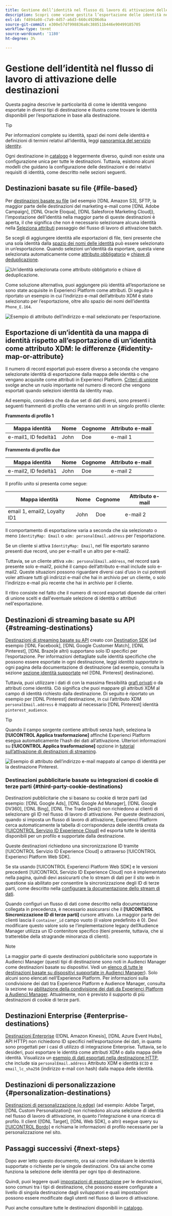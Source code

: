 ```yaml
---
title: Gestione dell’identità nel flusso di lavoro di attivazione delle destinazioni
description: Scopri come viene gestita l’esportazione delle identità nel flusso di lavoro di attivazione, a seconda del tipo di destinazione
exl-id: f4894a08-c7a9-4d57-a6d3-660c49206d6a
source-git-commit: e300e57df998836a8c388511b446e90499185705
workflow-type: tm+mt
source-wordcount: '1180'
ht-degree: 3%

---
```


# Gestione dell’identità nel flusso di lavoro di attivazione delle destinazioni

Questa pagina descrive le particolarità di come le identità vengono esportate in diversi tipi di destinazione e illustra come trovare le identità disponibili per l’esportazione in base alla destinazione.

>[!TIP]
>
> Per informazioni complete su identità, spazi dei nomi delle identità e definizioni di termini relativi all’identità, leggi [panoramica del servizio identity](/help/identity-service/home.md).

Ogni destinazione in [catalogo](/help/destinations/catalog/overview.md) è leggermente diverso, quindi non esiste una configurazione unica per tutte le destinazioni. Tuttavia, esistono alcuni modelli che guidano la configurazione delle destinazioni e dei relativi requisiti di identità, come descritto nelle sezioni seguenti.

## Destinazioni basate su file {#file-based}

Per [destinazioni basate su file](/help/destinations/destination-types.md#file-based) (ad esempio [!DNL Amazon S3], SFTP, la maggior parte delle destinazioni del marketing e-mail come [!DNL Adobe Campaign], [!DNL Oracle Eloqua], [!DNL Salesforce Marketing Cloud]), l’impostazione dell’identità nella maggior parte di queste destinazioni è aperta, il che significa che non è necessario selezionare alcuna identità nella [Seleziona attributi](/help/destinations/ui/activate-batch-profile-destinations.md#select-attributes) passaggio del flusso di lavoro di attivazione batch.

Se scegli di aggiungere identità alle esportazioni di file, tieni presente che una sola identità dalla [spazio dei nomi delle identità](/help/identity-service/ui/identity-graph-viewer.md#access-identity-graph-viewer) può essere selezionato in un’esportazione. Quando selezioni un’identità da esportare, questa viene selezionata automaticamente come [attributo obbligatorio](/help/destinations/ui/activate-batch-profile-destinations.md#mandatory-attributes) e [chiave di deduplicazione](/help/destinations/ui/activate-batch-profile-destinations.md#deduplication-keys).

![Un’identità selezionata come attributo obbligatorio e chiave di deduplicazione.](/help/destinations/assets/how-destinations-work/selected-identity.png)

Come soluzione alternativa, puoi aggiungere più identità all’esportazione se sono state acquisite in Experienci Platform come attributi. Di seguito è riportato un esempio in cui l’indirizzo e-mail dell’attributo XDM è stato selezionato per l’esportazione, oltre allo spazio dei nomi dell’identità `Phone_E.164`.

![Esempio di attributo dell’indirizzo e-mail selezionato per l’esportazione.](/help/destinations/assets/how-destinations-work/email-selected.png)

## Esportazione di un’identità da una mappa di identità rispetto all’esportazione di un’identità come attributo XDM: le differenze {#identity-map-or-attribute}

Il numero di record esportati può essere diverso a seconda che vengano selezionate identità di esportazione dalla mappa delle identità o che vengano acquisite come attributi in Experienci Platform. [Criteri di unione](/help/profile/merge-policies/overview.md) svolge anche un ruolo importante nel numero di record che vengono esportati quando selezioni identità da identity map.

Ad esempio, considera che da due set di dati diversi, sono presenti i seguenti frammenti di profilo che verranno uniti in un singolo profilo cliente:

**Frammento di profilo 1**

| Mappa identità | Nome | Cognome | Attributo e-mail |
|---------|----------|---------|--------|
| e-mail1, ID fedeltà1 | John | Doe | e-mail 1 |


**Frammento di profilo due**

| Mappa identità | Nome | Cognome | Attributo e-mail |
|---------|----------|---------|--------|
| e-mail2, ID fedeltà1 | John | Doe | e-mail 2 |

Il profilo unito si presenta come segue:

| Mappa identità | Nome | Cognome | Attributo e-mail |
|---------|----------|---------|--------|
| email 1, email2, Loyalty ID1 | John | Doe | e-mail 2 |

Il comportamento di esportazione varia a seconda che sia selezionato o meno `IdentityMap: Email` o `xdm: personalEmail.address` per l&#39;esportazione.

Se un cliente si attiva `IdentityMap: Email`, nel file esportato saranno presenti due record, uno per e-mail1 e un altro per e-mail2.

Tuttavia, se un cliente attiva `xdm: personalEmail.address`, nel record sarà presente solo e-mail2, poiché il campo dell’attributo e-mail include solo e-mail2. Queste situazioni possono riguardare diversi casi d’uso in cui potresti voler attivare tutti gli indirizzi e-mail che hai in archivio per un cliente, o solo l’indirizzo e-mail più recente che hai in archivio per il cliente.

Il ritiro consiste nel fatto che il numero di record esportati dipende dai criteri di unione scelti e dall&#39;eventuale selezione di identità o attributi nell&#39;esportazione.

## Destinazioni di streaming basate su API {#streaming-destinations}

[Destinazioni di streaming basate su API](/help/destinations/destination-types.md#streaming-destination) creato con [Destination SDK](/help/destinations/destination-sdk/overview.md) (ad esempio [!DNL Facebook], [!DNL Google Customer Match], [!DNL Pinterest], [!DNL Braze]e altri) supportano solo ID specifici per l’esportazione. Per informazioni dettagliate sulle identità specifiche che possono essere esportate in ogni destinazione, leggi *identità supportate* in ogni pagina della documentazione di destinazione (ad esempio, consulta la sezione [sezione identità supportate](/help/destinations/catalog/advertising/pinterest.md) nel [!DNL Pinterest] destinazione).

Tuttavia, puoi utilizzare i dati di con la massima flessibilità [grafi privati](/help/profile/merge-policies/overview.md#id-stitching) o da attributi come identità. Ciò significa che puoi mappare gli attributi XDM al campo di identità richiesto dalla destinazione. Di seguito è riportato un esempio per [!DNL Pinterest] destinazione, in cui l’attributo XDM `personalEmail.address` è mappato al necessario [!DNL Pinterest] identità `pinterest_audience`.

>[!TIP]
>
>Quando il campo sorgente contiene attributi senza hash, seleziona la **[!UICONTROL Applica trasformazione]** affinché Experienci Platform esegua automaticamente l’hash dei dati all’attivazione. Ulteriori informazioni su **[!UICONTROL Applica trasformazione]** opzione in [tutorial sull’attivazione di destinazioni di streaming](/help/destinations/ui/activate-segment-streaming-destinations.md#apply-transformation).

![Esempio di attributo dell’indirizzo e-mail mappato al campo di identità per la destinazione Pinterest.](/help/destinations/assets/how-destinations-work/email-mapped-to-identity.png)

### Destinazioni pubblicitarie basate su integrazioni di cookie di terze parti {#third-party-cookie-destinations}

Destinazioni pubblicitarie che si basano su cookie di terze parti (ad esempio: [!DNL Google Ads], [!DNL Google Ad Manager], [!DNL Google DV360], [!DNL Bing], [!DNL The Trade Desk]) non richiedono ai clienti di selezionare gli ID nel flusso di lavoro di attivazione. Per queste destinazioni, quando si imposta un flusso di lavoro di attivazione, Experienci Platform cerca automaticamente la tabella di corrispondenza delle identità creata da [[!UICONTROL Servizio ID Experience Cloud]](https://experienceleague.adobe.com/docs/id-service/using/intro/overview.html?lang=it) ed esporta tutte le identità disponibili per un profilo e supportate dalla destinazione.

Queste destinazioni richiedono una sincronizzazione ID tramite [!UICONTROL Servizio ID Experience Cloud] o attraverso [!UICONTROL Experienci Platform Web SDK].

Se sta usando [!UICONTROL Experienci Platform Web SDK] e le versioni precedenti [!UICONTROL Servizio ID Experience Cloud] non è implementato nella pagina, quindi devi assicurarti che lo stream di dati per il sito web in questione sia abilitato per consentire la sincronizzazione degli ID di terze parti, come descritto nella [configurare la documentazione dello stream di dati](/help/datastreams/configure.md#create).

Quando configuri un flusso di dati come descritto nella documentazione collegata in precedenza, è necessario assicurarsi che il **[!UICONTROL Sincronizzazione ID di terze parti]** cursore attivato. La maggior parte dei clienti lascia il `container_id` campo vuoto (il valore predefinito è 0). Devi modificare questo valore solo se l’implementazione legacy dell’Audience Manager utilizza un ID contenitore specifico (tieni presente, tuttavia, che si tratterebbe della stragrande minoranza di clienti).

>[!NOTE]
>
>La maggior parte di queste destinazioni pubblicitarie sono supportate in Audienci Manager (questi tipi di destinazione sono noti in Audienci Manager come destinazioni basate su dispositivi. Vedi un [elenco di tutte le destinazioni basate su dispositivi supportate in Audienci Manager](https://experienceleague.adobe.com/docs/audience-manager/user-guide/features/destinations/device-based/device-based-destinations-list.html)). Solo alcuni sono elencati nell’Experience Platform. Per informazioni sulla condivisione dei dati tra Experience Platform e Audience Manager, consulta la sezione su [abilitazione della condivisione dei dati da Experienci Platform a Audienci Manager](https://experienceleague.adobe.com/docs/audience-manager/user-guide/implementation-integration-guides/integration-experience-platform/aam-aep-audience-sharing.html#enable-aep-to-aam-data). Attualmente, non è previsto il supporto di più destinazioni di cookie di terze parti.

## Destinazioni Enterprise {#enterprise-destinations}

[Destinazioni Enterprise](/help/destinations/destination-types.md#streaming-profile-export) ([!DNL Amazon Kinesis], [!DNL Azure Event Hubs], API HTTP) non richiedono ID specifici nell’esportazione dei dati, in quanto sono progettati per i casi di utilizzo di integrazione Enterprise. Tuttavia, se lo desideri, puoi esportare le identità come attributi XDM o dalla mappa delle identità. Visualizza un [esempio di dati esportati nella destinazione HTTP](/help/destinations/catalog/streaming/http-destination.md#exported-data), che include sia `personalEmail.address` Attributo XDM e identità `ECID` e `email_lc_sha256` (indirizzo e-mail con hash) dalla mappa delle identità.

## Destinazioni di personalizzazione {#personalization-destinations}

[Destinazioni di personalizzazione (o edge)](/help/destinations/destination-types.md#edge-personalization-destinations) (ad esempio: Adobe Target, [!DNL Custom Personalization]) non richiedono alcuna selezione di identità nel flusso di lavoro di attivazione, in quanto l’integrazione è una ricerca di profilo. Il client ([!DNL Target], [!DNL Web SDK], o altri) esegue query su [[!UICONTROL Bordo]](/help/collection/home.md#edge) e richiama le informazioni di profilo necessarie per la personalizzazione nel sito.

<!--
![Table with all supported identities](/help/destinations/assets/how-destinations-work/identities-table.png)

-->

## Passaggi successivi {#next-steps}

Dopo aver letto questo documento, ora sai come individuare le identità supportate o richieste per le singole destinazioni. Ora sai anche come funziona la selezione delle identità per ogni tipo di destinazione.

Quindi, puoi leggere quali [impostazioni di esportazione](/help/destinations/how-destinations-work/destinations-configurations.md) per le destinazioni, sono comuni tra i tipi di destinazione, che possono essere configurate a livello di singola destinazione dagli sviluppatori e quali impostazioni possono essere modificate dagli utenti nel flusso di lavoro di attivazione.

Puoi anche consultare tutte le destinazioni disponibili in [catalogo](/help/destinations/catalog/overview.md).
